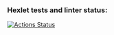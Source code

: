 ### Hexlet tests and linter status:
[![Actions Status](https://github.com/sergdudnik/qa-engineer-project-85/actions/workflows/hexlet-check.yml/badge.svg)](https://github.com/sergdudnik/qa-engineer-project-85/actions)